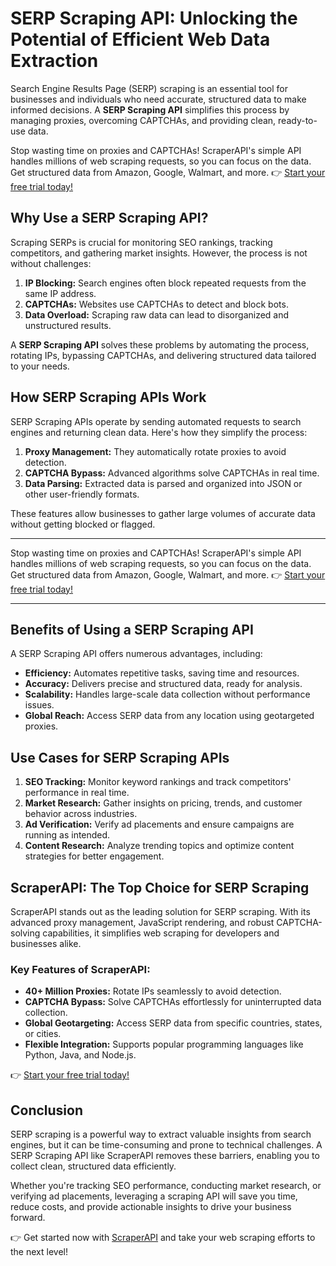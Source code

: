 # SERP Scraping API: Unlocking the Potential of Efficient Web Data Extraction

Search Engine Results Page (SERP) scraping is an essential tool for businesses and individuals who need accurate, structured data to make informed decisions. A **SERP Scraping API** simplifies this process by managing proxies, overcoming CAPTCHAs, and providing clean, ready-to-use data. 

Stop wasting time on proxies and CAPTCHAs! ScraperAPI's simple API handles millions of web scraping requests, so you can focus on the data. Get structured data from Amazon, Google, Walmart, and more. 👉 [Start your free trial today!](https://bit.ly/Scraperapi)

## Why Use a SERP Scraping API?

Scraping SERPs is crucial for monitoring SEO rankings, tracking competitors, and gathering market insights. However, the process is not without challenges:

1. **IP Blocking:** Search engines often block repeated requests from the same IP address.
2. **CAPTCHAs:** Websites use CAPTCHAs to detect and block bots.
3. **Data Overload:** Scraping raw data can lead to disorganized and unstructured results.

A **SERP Scraping API** solves these problems by automating the process, rotating IPs, bypassing CAPTCHAs, and delivering structured data tailored to your needs.

## How SERP Scraping APIs Work

SERP Scraping APIs operate by sending automated requests to search engines and returning clean data. Here's how they simplify the process:

1. **Proxy Management:** They automatically rotate proxies to avoid detection.
2. **CAPTCHA Bypass:** Advanced algorithms solve CAPTCHAs in real time.
3. **Data Parsing:** Extracted data is parsed and organized into JSON or other user-friendly formats.

These features allow businesses to gather large volumes of accurate data without getting blocked or flagged.

---

Stop wasting time on proxies and CAPTCHAs! ScraperAPI's simple API handles millions of web scraping requests, so you can focus on the data. Get structured data from Amazon, Google, Walmart, and more. 👉 [Start your free trial today!](https://bit.ly/Scraperapi)

---

## Benefits of Using a SERP Scraping API

A SERP Scraping API offers numerous advantages, including:

- **Efficiency:** Automates repetitive tasks, saving time and resources.
- **Accuracy:** Delivers precise and structured data, ready for analysis.
- **Scalability:** Handles large-scale data collection without performance issues.
- **Global Reach:** Access SERP data from any location using geotargeted proxies.

## Use Cases for SERP Scraping APIs

1. **SEO Tracking:** Monitor keyword rankings and track competitors' performance in real time.
2. **Market Research:** Gather insights on pricing, trends, and customer behavior across industries.
3. **Ad Verification:** Verify ad placements and ensure campaigns are running as intended.
4. **Content Research:** Analyze trending topics and optimize content strategies for better engagement.

## ScraperAPI: The Top Choice for SERP Scraping

ScraperAPI stands out as the leading solution for SERP scraping. With its advanced proxy management, JavaScript rendering, and robust CAPTCHA-solving capabilities, it simplifies web scraping for developers and businesses alike.

### Key Features of ScraperAPI:
- **40+ Million Proxies:** Rotate IPs seamlessly to avoid detection.
- **CAPTCHA Bypass:** Solve CAPTCHAs effortlessly for uninterrupted data collection.
- **Global Geotargeting:** Access SERP data from specific countries, states, or cities.
- **Flexible Integration:** Supports popular programming languages like Python, Java, and Node.js.

👉 [Start your free trial today!](https://bit.ly/Scraperapi)

## Conclusion

SERP scraping is a powerful way to extract valuable insights from search engines, but it can be time-consuming and prone to technical challenges. A SERP Scraping API like ScraperAPI removes these barriers, enabling you to collect clean, structured data efficiently.

Whether you're tracking SEO performance, conducting market research, or verifying ad placements, leveraging a scraping API will save you time, reduce costs, and provide actionable insights to drive your business forward.

👉 Get started now with [ScraperAPI](https://bit.ly/Scraperapi) and take your web scraping efforts to the next level!
